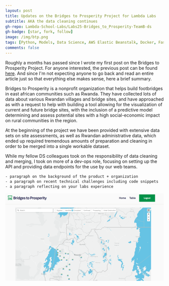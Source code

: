 ```yaml
---
layout: post
title: Updates on the Bridges to Prosperity Project for Lambda Labs
subtitle: AKA the data cleaning continues
gh-repo: Lambda-School-Labs/Labs25-Bridges_to_Prosperity-TeamB-ds
gh-badge: [star, fork, follow]
image: /img/btp.png
tags: [Python, Models, Data Science, AWS Elastic Beanstalk, Docker, FastAPI, FuzzyWuzzy]
comments: false
---
```


Roughly a months has passed since I wrote my first post on the Bridges to Prosperity Project. For anyone interested, the previous post can be found [here](https://alexkaiser.dev/2020-08-26-bridges-to-prosperity-labs25/). And since I'm not expecting anyone to go back and read an entire article just so that everything else makes sense, here a brief summary.

Bridges to Prosperity is a nonprofit organization that helps build footbridges in east african communities such as Rwanda. They have collected lots of data about various Rwandan villages and bridge sites, and have approached as with a request to help with building a tool allowing for the visualization of current and future bridge sites, with the inclusion of a predictive model determining and assess potential sites with a high social-economic impact on rural communities in the region.

At the beginning of the project we have been provided with extensive data sets on site assessments, as well as Rwandan administrative data, which ended up required tremendous amounts of preparation and cleaning in order to be merged into a single workable dataset. 

While my fellow DS colleagues took on the responsibility of data cleaning and merging, I took on more of a dev-ops role, focusing on setting up the API and providing data endpoints for the use by our web teams.







```
- paragraph on the background of the product + organization
- a paragraph on recent technical challenges including code snippets
- a paragraph reflecting on your labs experience
```

[<img src="/img/btp.png" width = "600" />](https://b.bridgestoprosperity.dev/)